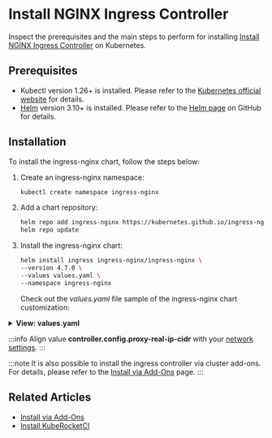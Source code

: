 # Install NGINX Ingress Controller

Inspect the prerequisites and the main steps to perform for installing [Install NGINX Ingress Controller](https://docs.nginx.com/nginx-ingress-controller/intro/overview/) on Kubernetes.

## Prerequisites

* Kubectl version 1.26+ is installed. Please refer to the [Kubernetes official website](https://kubernetes.io/releases/) for details.
* [Helm](https://helm.sh) version 3.10+ is installed. Please refer to the [Helm page](https://github.com/helm/helm/releases) on GitHub for details.

## Installation

To install the ingress-nginx chart, follow the steps below:

1. Create an ingress-nginx namespace:

    ```bash
    kubectl create namespace ingress-nginx
    ```

2. Add a chart repository:

    ```bash
    helm repo add ingress-nginx https://kubernetes.github.io/ingress-nginx
    helm repo update
    ```

3. Install the ingress-nginx chart:

    ```bash
    helm install ingress ingress-nginx/ingress-nginx \
    --version 4.7.0 \
    --values values.yaml \
    --namespace ingress-nginx
    ```

   Check out the _values.yaml_ file sample of the ingress-nginx chart customization:

<details>
<summary><b>View: values.yaml</b></summary>

```yaml
controller:
  addHeaders:
    X-Content-Type-Options: nosniff
    X-Frame-Options: SAMEORIGIN
  resources:
    limits:
      memory: "256Mi"
    requests:
      cpu: "50m"
      memory: "128M"
  config:
    ssl-redirect: 'true'
    client-header-buffer-size: '64k'
    http2-max-field-size: '64k'
    http2-max-header-size: '64k'
    large-client-header-buffers: '4 64k'
    upstream-keepalive-timeout: '120'
    keep-alive: '10'
    use-forwarded-headers: 'true'
    proxy-real-ip-cidr: '172.32.0.0/16'
    proxy-buffer-size: '8k'

  # To watch Ingress objects without the ingressClassName field set parameter value to true.
  # https://kubernetes.github.io/ingress-nginx/#i-have-only-one-ingress-controller-in-my-cluster-what-should-i-do
  watchIngressWithoutClass: true

  service:
    type: NodePort
    nodePorts:
      http: 32080
      https: 32443
  updateStrategy:
    rollingUpdate:
      maxUnavailable: 1
    type: RollingUpdate
  metrics:
    enabled: true
defaultBackend:
  enabled: true
serviceAccount:
  create: true
  name: nginx-ingress-service-account
```

</details>

:::info
  Align value **controller.config.proxy-real-ip-cidr** with your [network settings](https://kubernetes.github.io/ingress-nginx/user-guide/miscellaneous/#source-ip-address).
:::

:::note
  It is also possible to install the ingress controller via cluster add-ons. For details, please refer to the [Install via Add-Ons](add-ons-overview.md) page.
:::

## Related Articles

* [Install via Add-Ons](add-ons-overview.md)
* [Install KubeRocketCI](install-kuberocketci.mdx)
